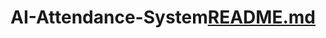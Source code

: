 # AI-Attendance-System[README.md](https://github.com/vibgreon/AI-Attendance-System/files/7070505/README.md)
